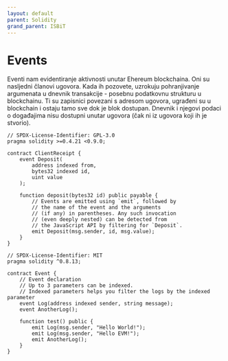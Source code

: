 ```yaml
---
layout: default
parent: Solidity
grand_parent: ISBiT
---
```


# Events

Eventi nam evidentiranje aktivnosti unutar Ehereum blockchaina.
Oni su nasljedni članovi ugovora. Kada ih pozovete, uzrokuju pohranjivanje argumenata u dnevnik transakcije - posebnu podatkovnu strukturu u blockchainu. Ti su zapisnici povezani s adresom ugovora, ugrađeni su u blockchain i ostaju tamo sve dok je blok dostupan. Dnevnik i njegovi podaci o događajima nisu dostupni unutar ugovora (čak ni iz ugovora koji ih je stvorio).

```solidity
// SPDX-License-Identifier: GPL-3.0
pragma solidity >=0.4.21 <0.9.0;

contract ClientReceipt {
    event Deposit(
        address indexed from,
        bytes32 indexed id,
        uint value
    );

    function deposit(bytes32 id) public payable {
        // Events are emitted using `emit`, followed by
        // the name of the event and the arguments
        // (if any) in parentheses. Any such invocation
        // (even deeply nested) can be detected from
        // the JavaScript API by filtering for `Deposit`.
        emit Deposit(msg.sender, id, msg.value);
    }
}
```

```solidity
// SPDX-License-Identifier: MIT
pragma solidity ^0.8.13;

contract Event {
    // Event declaration
    // Up to 3 parameters can be indexed.
    // Indexed parameters helps you filter the logs by the indexed parameter
    event Log(address indexed sender, string message);
    event AnotherLog();

    function test() public {
        emit Log(msg.sender, "Hello World!");
        emit Log(msg.sender, "Hello EVM!");
        emit AnotherLog();
    }
}

```
